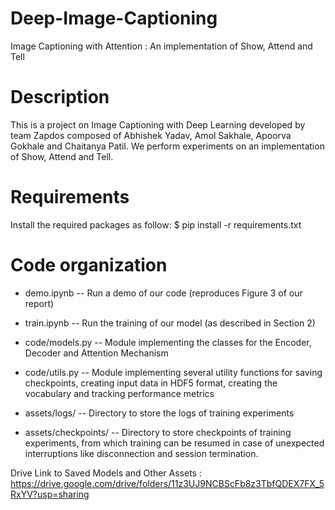 # Deep-Image-Captioning
Image Captioning with Attention : An implementation of Show, Attend and Tell

Description
===========

This is a project on Image Captioning with Deep Learning developed by team Zapdos composed of Abhishek Yadav, Amol Sakhale, Apoorva Gokhale and Chaitanya Patil.
We perform experiments on an implementation of Show, Attend and Tell.

Requirements
============
Install the required packages as follow:
$ pip install -r requirements.txt

Code organization
=================
- demo.ipynb -- Run a demo of our code (reproduces Figure 3 of our report)

- train.ipynb -- Run the training of our model (as described in Section 2)

- code/models.py -- Module implementing the classes for the Encoder, Decoder and Attention Mechanism

- code/utils.py -- Module implementing several utility functions for saving checkpoints, creating input data in HDF5 format, creating the vocabulary and tracking performance metrics

- assets/logs/ -- Directory to store the logs of training experiments

- assets/checkpoints/ -- Directory to store checkpoints of training experiments, from which training can be resumed in case of unexpected interruptions like disconnection and session termination.


Drive Link to Saved Models and Other Assets : https://drive.google.com/drive/folders/11z3UJ9NCBScFb8z3TbfQDEX7FX_5RxYV?usp=sharing

